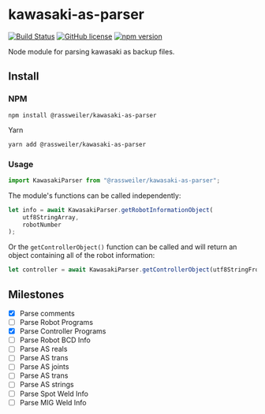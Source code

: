 # kawasaki-as-parser

[![Build Status](https://travis-ci.org/rassweiler/kawasaki-as-parser.svg?branch=master)](https://travis-ci.org/rassweiler/kawasaki-as-parser) [![GitHub license](https://img.shields.io/badge/license-MIT-blue.svg)](https://github.com/rassweiler/kawasaki-as-parser/blob/master/LICENSE) [![npm version](https://img.shields.io/npm/v/@rassweiler/kawasaki-as-parser.svg?style=flat)](https://www.npmjs.com/package/@rassweiler/kawasaki-as-parser)

Node module for parsing kawasaki as backup files.

## Install

### NPM

`npm install @rassweiler/kawasaki-as-parser`

Yarn

`yarn add @rassweiler/kawasaki-as-parser`

### Usage

```javascript
import KawasakiParser from "@rassweiler/kawasaki-as-parser";
```

The module's functions can be called independently:

```javascript
let info = await KawasakiParser.getRobotInformationObject(
	utf8StringArray,
	robotNumber
);
```

Or the `getControllerObject()` function can be called and will return an object containing all of the robot information:

```javascript
let controller = await KawasakiParser.getControllerObject(utf8StringFromAsFile);
```

## Milestones

-  [x] Parse comments
-  [ ] Parse Robot Programs
-  [x] Parse Controller Programs
-  [ ] Parse Robot BCD Info
-  [ ] Parse AS reals
-  [ ] Parse AS trans
-  [ ] Parse AS joints
-  [ ] Parse AS trans
-  [ ] Parse AS strings
-  [ ] Parse Spot Weld Info
-  [ ] Parse MIG Weld Info
